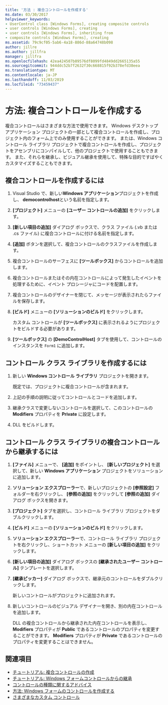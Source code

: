 ```yaml
---
title: '方法 : 複合コントロールを作成する'
ms.date: 03/30/2017
helpviewer_keywords:
- UserControl class [Windows Forms], creating composite controls
- user controls [Windows Forms], creating
- user controls [Windows Forms], inheriting from
- composite controls [Windows Forms], creating
ms.assetid: 79c9cf05-5ab6-4a18-886d-88a64748b098
author: jillre
ms.author: jillfra
manager: jillfra
ms.openlocfilehash: 42ea424507b89576df8099fd4849dd2665135a55
ms.sourcegitcommit: 944ddc52b7f2632f30c668815f92b378efd38eea
ms.translationtype: MT
ms.contentlocale: ja-JP
ms.lasthandoff: 11/03/2019
ms.locfileid: "73459437"
---
```

# <a name="how-to-author-composite-controls"></a>方法: 複合コントロールを作成する

複合コントロールはさまざまな方法で使用できます。 Windows デスクトップ アプリケーション プロジェクトの一部として複合コントロールを作成し、プロジェクト内のフォーム上でのみ使用することができます。 または、Windows コントロール ライブラリ プロジェクトで複合コントロールを作成し、プロジェクトをアセンブリにコンパイルして、他のプロジェクトで使用することもできます。 また、それらを継承し、ビジュアル継承を使用して、特殊な目的ですばやくカスタマイズすることもできます。

## <a name="to-author-a-composite-control"></a>複合コントロールを作成するには

1. Visual Studio で、新しい**Windows アプリケーション**プロジェクトを作成し、 **democontrolhost**という名前を指定します。

2. **[プロジェクト]** メニューの **[ユーザー コントロールの追加]** をクリックします。

3. **[新しい項目の追加]** ダイアログ ボックスで、クラス ファイル (.vb または .cs ファイル) に複合コントロールに付ける名前を指定します。

4. **[追加]** ボタンを選択して、複合コントロールのクラスファイルを作成します。

5. 複合コントロールのサーフェスに **[ツールボックス]** からコントロールを追加します。

6. 複合コントロールまたはその内在コントロールによって発生したイベントを処理するために、イベント プロシージャにコードを配置します。

7. 複合コントロールのデザイナーを閉じて、メッセージが表示されたらファイルを保存します。

8. **[ビルド]** メニューの **[ソリューションのビルド]** をクリックします。

     カスタム コントロールが **[ツールボックス]** に表示されるようにプロジェクトをビルドする必要があります。

9. **[ツールボックス]** の **[DemoControlHost]** タブを使用して、コントロールのインスタンスを `Form1` に追加します。

## <a name="to-author-a-control-class-library"></a>コントロール クラス ライブラリを作成するには

1. 新しい **Windows コントロール ライブラリ** プロジェクトを開きます。

     既定では、プロジェクトに複合コントロールが含まれます。

2. 上記の手順の説明に従ってコントロールとコードを追加します。

3. 継承クラスで変更しないコントロールを選択して、このコントロールの **Modifiers** プロパティを **Private** に設定します。

4. DLL をビルドします。

## <a name="to-inherit-from-a-composite-control-in-a-control-class-library"></a>コントロール クラス ライブラリの複合コントロールから継承するには

1. **[ファイル]** メニューで、 **[追加]** をポイントし、 **[新しいプロジェクト]** を選択して、新しい **Windows アプリケーション** プロジェクトをソリューションに追加します。

2. **ソリューション エクスプローラー**で、新しいプロジェクトの **[参照設定]** フォルダーを右クリックし、 **[参照の追加]** をクリックして **[参照の追加]** ダイアログ ボックスを開きます。

3. **[プロジェクト]** タブを選択し、コントロール ライブラリ プロジェクトをダブルクリックします。

4. **[ビルド]** メニューの **[ソリューションのビルド]** をクリックします。

5. **ソリューション エクスプローラー**で、コントロール ライブラリ プロジェクトを右クリックし、ショートカット メニューの **[新しい項目の追加]** をクリックします。

6. **[新しい項目の追加]** ダイアログ ボックスの **[継承されたユーザー コントロール]** テンプレートを選択します。

7. **[継承ピッカー]** ダイアログ ボックスで、継承元のコントロールをダブルクリックします。

     新しいコントロールがプロジェクトに追加されます。

8. 新しいコントロールのビジュアル デザイナーを開き、別の内在コントロールを追加します。

     DLL の複合コントロールから継承された内在コントロールを表示し、**Modifiers** プロパティが **Public** であるコントロールのプロパティを変更することができます。 **Modifiers** プロパティが **Private** であるコントロールのプロパティを変更することはできません。

## <a name="see-also"></a>関連項目

- [チュートリアル: 複合コントロールの作成](walkthrough-authoring-a-composite-control-with-visual-csharp.md)
- [チュートリアル: Windows フォームコントロールからの継承](walkthrough-inheriting-from-a-windows-forms-control-with-visual-csharp.md)
- [コントロールの種類に関するアドバイス](control-type-recommendations.md)
- [方法: Windows フォームのコントロールを作成する](how-to-author-controls-for-windows-forms.md)
- [さまざまなカスタム コントロール](varieties-of-custom-controls.md)
